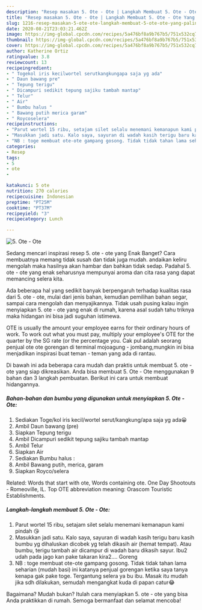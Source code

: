 ```yaml
---
description: "Resep masakan 5. Ote - Ote | Langkah Membuat 5. Ote - Ote Yang Paling Enak"
title: "Resep masakan 5. Ote - Ote | Langkah Membuat 5. Ote - Ote Yang Paling Enak"
slug: 1216-resep-masakan-5-ote-ote-langkah-membuat-5-ote-ote-yang-paling-enak
date: 2020-08-21T23:03:21.462Z
image: https://img-global.cpcdn.com/recipes/5a476bf8a9b767b5/751x532cq70/5-ote-ote-foto-resep-utama.jpg
thumbnail: https://img-global.cpcdn.com/recipes/5a476bf8a9b767b5/751x532cq70/5-ote-ote-foto-resep-utama.jpg
cover: https://img-global.cpcdn.com/recipes/5a476bf8a9b767b5/751x532cq70/5-ote-ote-foto-resep-utama.jpg
author: Katherine Ortiz
ratingvalue: 3.8
reviewcount: 13
recipeingredient:
- " Togekol iris kecilwortel serutkangkungapa saja yg ada"
- " Daun bawang pre"
- " Tepung terigu"
- " Dicampuri sedikit tepung sajiku tambah mantap"
- " Telur"
- " Air"
- " Bumbu halus "
- " Bawang putih merica garam"
- " Roycoselera"
recipeinstructions:
- "Parut wortel 15 ribu, setajam silet selalu menemani kemanapun kami pindah 😘"
- "Masukkan jadi satu. Kalo saya, sayuran di wadah kasih terigu baru kasih bumbu yg dihaluskan dicobek yg telah dikasih air (hemat tempat). Atau bumbu, terigu tambah air dicampur di wadah baru dikasih sayur. Ibu2 udah pada jago kan pake takaran kira2.... Goreng"
- "NB : toge membuat ote-ote gampang gosong. Tidak tidak tahan lama seharian (mudah basi) ini katanya penjual gorengan ketika saya tanya kenapa gak pake toge. Tergantung selera ya bu ibu. Masak itu mudah jika sdh dilakukan, semudah mengangkat kuda di papan catur😂"
categories:
- Resep
tags:
- 5
- ote
- 

katakunci: 5 ote  
nutrition: 270 calories
recipecuisine: Indonesian
preptime: "PT25M"
cooktime: "PT37M"
recipeyield: "3"
recipecategory: Lunch

---
```



![5. Ote - Ote](https://img-global.cpcdn.com/recipes/5a476bf8a9b767b5/751x532cq70/5-ote-ote-foto-resep-utama.jpg)

Sedang mencari inspirasi resep 5. ote - ote yang Enak Banget? Cara membuatnya memang tidak susah dan tidak juga mudah. andaikan keliru mengolah maka hasilnya akan hambar dan bahkan tidak sedap. Padahal 5. ote - ote yang enak seharusnya mempunyai aroma dan cita rasa yang dapat memancing selera kita.

Ada beberapa hal yang sedikit banyak berpengaruh terhadap kualitas rasa dari 5. ote - ote, mulai dari jenis bahan, kemudian pemilihan bahan segar, sampai cara mengolah dan menyajikannya. Tidak usah pusing kalau ingin menyiapkan 5. ote - ote yang enak di rumah, karena asal sudah tahu triknya maka hidangan ini bisa jadi suguhan istimewa.

OTE is usually the amount your employee earns for their ordinary hours of work. To work out what you must pay, multiply your employee&#39;s OTE for the quarter by the SG rate (or the percentage you. Cak pul adalah seorang penjual ote ote gorengan di terminal mojoagung - jombang,mungkin ini bisa menjadikan inspirasi buat teman - teman yang ada di rantau.


Di bawah ini ada beberapa cara mudah dan praktis untuk membuat 5. ote - ote yang siap dikreasikan. Anda bisa membuat 5. Ote - Ote menggunakan 9 bahan dan 3 langkah pembuatan. Berikut ini cara untuk membuat hidangannya.

<!--inarticleads1-->

##### Bahan-bahan dan bumbu yang digunakan untuk menyiapkan 5. Ote - Ote:

1. Sediakan  Toge/kol iris kecil/wortel serut/kangkung/apa saja yg ada😀
1. Ambil  Daun bawang (pre)
1. Siapkan  Tepung terigu
1. Ambil  Dicampuri sedikit tepung sajiku tambah mantap
1. Ambil  Telur
1. Siapkan  Air
1. Sediakan  Bumbu halus :
1. Ambil  Bawang putih, merica, garam
1. Siapkan  Royco/selera


Related: Words that start with ote, Words containing ote. One Day Shootouts - Romeoville, IL. Top OTE abbreviation meaning: Orascom Touristic Establishments. 

<!--inarticleads2-->

##### Langkah-langkah membuat 5. Ote - Ote:

1. Parut wortel 15 ribu, setajam silet selalu menemani kemanapun kami pindah 😘
1. Masukkan jadi satu. Kalo saya, sayuran di wadah kasih terigu baru kasih bumbu yg dihaluskan dicobek yg telah dikasih air (hemat tempat). Atau bumbu, terigu tambah air dicampur di wadah baru dikasih sayur. Ibu2 udah pada jago kan pake takaran kira2.... Goreng
1. NB : toge membuat ote-ote gampang gosong. Tidak tidak tahan lama seharian (mudah basi) ini katanya penjual gorengan ketika saya tanya kenapa gak pake toge. Tergantung selera ya bu ibu. Masak itu mudah jika sdh dilakukan, semudah mengangkat kuda di papan catur😂




Bagaimana? Mudah bukan? Itulah cara menyiapkan 5. ote - ote yang bisa Anda praktikkan di rumah. Semoga bermanfaat dan selamat mencoba!
